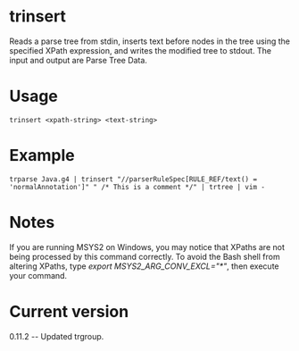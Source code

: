 # trinsert

Reads a parse tree from stdin, inserts text before
nodes in the tree using
the specified XPath expression, and writes the modified tree
to stdout. The input and output are Parse Tree Data.

# Usage

    trinsert <xpath-string> <text-string>

# Example

    trparse Java.g4 | trinsert "//parserRuleSpec[RULE_REF/text() = 'normalAnnotation']" " /* This is a comment */" | trtree | vim -

# Notes

If you are running MSYS2 on Windows, you may notice that XPaths are not being
processed by this command correctly. To avoid the Bash shell from altering
XPaths, type _export MSYS2_ARG_CONV_EXCL="*"_, then execute your command.

# Current version

0.11.2 -- Updated trgroup.
